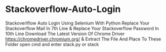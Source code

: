 # Stackoverflow-Auto-Login
Stackoverlflow Auto Login Using Selenium With Python
Replace Your Stackoverflow Mail In 7th Line & Replace Your Stackoverflow Password In 10th Line
Download The Latest Version Of Chrome Driver https://chromedriver.chromium.org/
& Extract The File And Place To These Folder
open cmd and enter stack.py or stack
